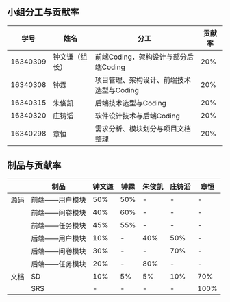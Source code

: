 ## 小组分工与贡献率
学号|姓名|分工|贡献率
|-|-|-|-|
16340309|钟文谦（组长）|前端Coding，架构设计与部分后端Coding|20%
16340308|钟霖|项目管理、架构设计、前端技术选型与Coding|20%
16340315|朱俊凯|后端技术选型与Coding|20%
16340320|庄铸滔|软件设计技术与后端Coding|20%
16340298|章恒|需求分析、模块划分与项目文档整理|20%

## 制品与贡献率

| |制品|钟文谦|钟霖|朱俊凯|庄铸滔|章恒
|-|-|-|-|-|-|-|
源码|前端——用户模块|50%|50%|-|-|-
|  |前端——问卷模块|40%|60%|-|-|-
|  |前端——任务模块|45%|55%|-|-|-
|  |后端——用户模块|10%|-|40%|50%|-
|  |后端——问卷模块|30%|-|-|70%|-
|  |后端——任务模块|20%|-|80%|-|-
文档|SD|10%|5%|5%|10%|70%
||SRS|-|-|-|-|100%
